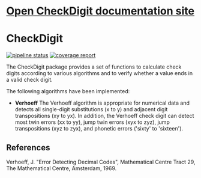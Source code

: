 # <a href="https://fascinatingfingers.gitlab.io/checkdigit" target="_blank">Open CheckDigit documentation site</a>

# CheckDigit <a href="https://fascinatingfingers.gitlab.io/checkdigit"></a>

<!-- badges: start -->
[![pipeline status](https://gitlab.com/fascinatingfingers/checkdigit/badges/main/pipeline.svg)](https://gitlab.com/fascinatingfingers/checkdigit/-/pipelines)
[![coverage report](https://gitlab.com/fascinatingfingers/checkdigit/badges/main/coverage.svg)](https://gitlab.com/fascinatingfingers/checkdigit)
<!-- badges: end -->

The CheckDigit package provides a set of functions to calculate check digits
according to various algorithms and to verify whether a value ends in a valid
check digit.

The following algorithms have been implemented:

- **Verhoeff** The Verhoeff algorithm is appropriate for numerical data and detects
  all single-digit substitutions (x to y) and adjacent digit transpositions (xy
  to yx). In addition, the Verhoeff check digit can detect most twin errors (xx
  to yy), jump twin errors (xyx to zyz), jump transpositions (xyz to zyx), and
  phonetic errors ('sixty' to 'sixteen').

References
----------

Verhoeff, J. "Error Detecting Decimal Codes", Mathematical Centre Tract 29, The
Mathematical Centre, Amsterdam, 1969.
